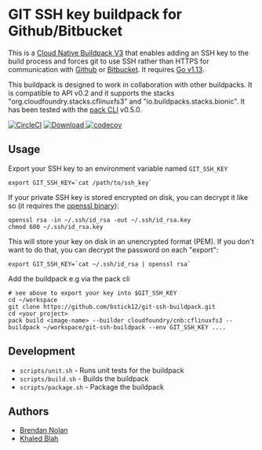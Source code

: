 # GIT SSH key buildpack for Github/Bitbucket

This is a [Cloud Native Buildpack V3](https://buildpacks.io/) that enables adding an SSH key to the build process and forces git to use SSH rather than HTTPS for communication with [Github](https://github.com) or [Bitbucket](https://bitbucket.org). It requires [Go v1.13](https://golang.org).

This buildpack is designed to work in collaboration with other buildpacks. It is compatible to API v0.2 and it supports the stacks "org.cloudfoundry.stacks.cflinuxfs3" and "io.buildpacks.stacks.bionic". It has been tested with the [pack CLI](https://github.com/buildpack/pack) v0.5.0.

[![CircleCI](https://circleci.com/gh/bstick12/git-ssh-buildpack.svg?style=svg)](https://circleci.com/gh/bstick12/git-ssh-buildpack)
[![Download](https://api.bintray.com/packages/bstick12/buildpacks/git-ssh-buildpack/images/download.svg?version=0.5.0) ](https://bintray.com/bstick12/buildpacks/git-ssh-buildpack/0.5.0/link)
[![codecov](https://codecov.io/gh/bstick12/git-ssh-buildpack/branch/master/graph/badge.svg)](https://codecov.io/gh/bstick12/git-ssh-buildpack)

## Usage

Export your SSH key to an environment variable named `GIT_SSH_KEY`

```shell
export GIT_SSH_KEY=`cat /path/to/ssh_key`
```

If your private SSH key is stored encrypted on disk, you can decrypt it like
so (it requires the [openssl binary](https://www.openssl.org/)):

```shell
openssl rsa -in ~/.ssh/id_rsa -out ~/.ssh/id_rsa.key
chmod 600 ~/.ssh/id_rsa.key
```

This will store your key on disk in an unencrypted format (PEM). If you don't
want to do that, you can decrypt the password on each "export":

```shell
export GIT_SSH_KEY=`cat ~/.ssh/id_rsa | openssl rsa`
```

Add the buildpack e.g via the pack cli

```shell
# see above to export your key into $GIT_SSH_KEY
cd ~/workspace
git clone https://github.com/bstick12/git-ssh-buildpack.git
cd <your project>
pack build <image-name> --builder cloudfoundry/cnb:cflinuxfs3 --buildpack ~/workspace/git-ssh-buildpack --env GIT_SSH_KEY ....
```

## Development

* `scripts/unit.sh` - Runs unit tests for the buildpack
* `scripts/build.sh` - Builds the buildpack
* `scripts/package.sh` - Package the buildpack

## Authors

* [Brendan Nolan](https://github.com/bstick12)
* [Khaled Blah](https://github.com/khaledavarteq)
